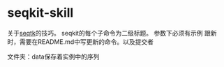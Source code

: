 # seqkit-skill
关于[seqtk](https://bioinf.shenwei.me/seqkit/download/`)的技巧。
seqkit的每个子命令为二级标题。
参数下必须有示例
跟新时，需要在README.md中写更新的命令。以及提交者

文件夹：data保存着实例中的序列

